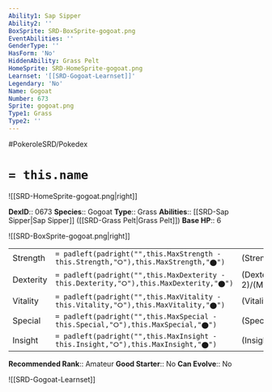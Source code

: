 ```yaml
---
Ability1: Sap Sipper
Ability2: ''
BoxSprite: SRD-BoxSprite-gogoat.png
EventAbilities: ''
GenderType: ''
HasForm: 'No'
HiddenAbility: Grass Pelt
HomeSprite: SRD-HomeSprite-gogoat.png
Learnset: '[[SRD-Gogoat-Learnset]]'
Legendary: 'No'
Name: Gogoat
Number: 673
Sprite: gogoat.png
Type1: Grass
Type2: ''
---
```


#PokeroleSRD/Pokedex

# `= this.name`

![[SRD-HomeSprite-gogoat.png|right]]

**DexID**:: 0673
**Species**:: Gogoat
**Type**:: Grass
**Abilities**:: [[SRD-Sap Sipper|Sap Sipper]] ([[SRD-Grass Pelt|Grass Pelt]])
**Base HP**:: 6

![[SRD-BoxSprite-gogoat.png|right]]

|           |                                                                                        |                                          |
| --------- | -------------------------------------------------------------------------------------- | ---------------------------------------- |
| Strength  | `= padleft(padright("",this.MaxStrength - this.Strength,"⭘"),this.MaxStrength,"⬤")`    | (Strength::3)/(MaxStrength::6)   |
| Dexterity | `= padleft(padright("",this.MaxDexterity - this.Dexterity,"⭘"),this.MaxDexterity,"⬤")` | (Dexterity:: 2)/(MaxDexterity::4) |
| Vitality  | `= padleft(padright("",this.MaxVitality - this.Vitality,"⭘"),this.MaxVitality,"⬤")`    | (Vitality::2)/(MaxVitality::4)   |
| Special   | `= padleft(padright("",this.MaxSpecial - this.Special,"⭘"),this.MaxSpecial,"⬤")`       | (Special::2)/(MaxSpecial::5)     |
| Insight   | `= padleft(padright("",this.MaxInsight - this.Insight,"⭘"),this.MaxInsight,"⬤")`       | (Insight::2)/(MaxInsight::4)     |

**Recommended Rank**:: Amateur
**Good Starter**:: No
**Can Evolve**:: No

![[SRD-Gogoat-Learnset]]